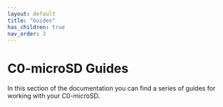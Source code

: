 ```yaml
---
layout: default
title: "Guides"
has_children: true
nav_order: 3
---
```


# C0-microSD Guides
In this section of the documentation you can find a series of guides for working with your C0-microSD.
